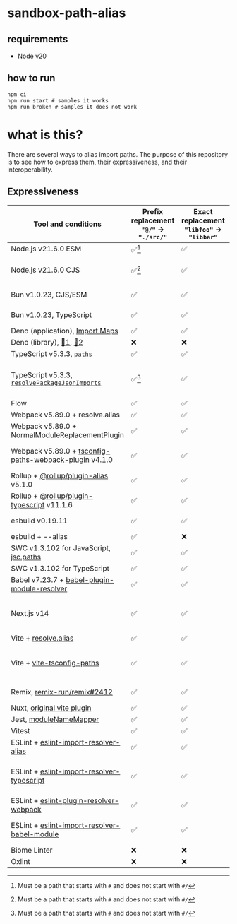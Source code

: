 # sandbox-path-alias

## requirements

- Node v20

## how to run

```
npm ci
npm run start # samples it works
npm run broken # samples it does not work
```

# what is this?

There are several ways to alias import paths. The purpose of this repository is to see how to express them, their expressiveness, and their interoperability.

## Expressiveness

| Tool and conditions                                                                                                                                                                         | Prefix replacement `"@/"` -> `"./src/"` | Exact replacement `"libfoo"` -> `"libbar"` | Capture(single⚠️、multiple✅) | RegExp | note                                                                                                                                                                                                                                                                                                                                                                |
| ------------------------------------------------------------------------------------------------------------------------------------------------------------------------------------------- | --------------------------------------- | ------------------------------------------ | ----------------------------- | ------ | ------------------------------------------------------------------------------------------------------------------------------------------------------------------------------------------------------------------------------------------------------------------------------------------------------------------------------------------------------------------- |
| Node.js v21.6.0 ESM                                                                                                                                                                         | ✅[^Node]                               | ✅                                         | ⚠️                            | ❌     | -                                                                                                                                                                                                                                                                                                                                                                   |
| Node.js v21.6.0 CJS                                                                                                                                                                         | ✅[^Node]                               | ✅                                         | ⚠️                            | ❌     | Extension guessing does not work                                                                                                                                                                                                                                                                                                                                    |
| Bun v1.0.23, CJS/ESM                                                                                                                                                                        | ✅                                      | ✅                                         | ⚠️                            | ❌     | Node.js (imports field)                                                                                                                                                                                                                                                                                                                                             |
| Bun v1.0.23, TypeScript                                                                                                                                                                     | ✅                                      | ✅                                         | ⚠️                            | ❌     | parse jsconfig, tsconfig [:link:](https://github.com/oven-sh/bun/blob/ff965af0675561c94a6add7cf8227d9a532f49b6/src/resolver/tsconfig_json.zig#L225)                                                                                                                                                                                                                 |
| Deno (application), [Import Maps](https://docs.deno.com/runtime/manual/basics/import_maps)                                                                                                  | ✅                                      | ✅                                         | ❌                            | ❌     | -                                                                                                                                                                                                                                                                                                                                                                   |
| Deno (library), [:link:1](https://docs.deno.com/runtime/manual/basics/import_maps#import-maps-are-for-applications), [:link:2](https://docs.deno.com/runtime/tutorials/manage_dependencies) | ❌                                      | ❌                                         | ❌                            | ❌     | -                                                                                                                                                                                                                                                                                                                                                                   |
| TypeScript v5.3.3, [`paths`](https://www.typescriptlang.org/tsconfig#paths)                                                                                                                 | ✅                                      | ✅                                         | ⚠️                            | ❌     | -                                                                                                                                                                                                                                                                                                                                                                   |
| TypeScript v5.3.3, [`resolvePackageJsonImports`](https://www.typescriptlang.org/tsconfig#resolvePackageJsonImports)                                                                         | ✅[^Node]                               | ✅                                         | ⚠️                            | ❌     | Node.js (imports field), auto-import is [coming soon](https://github.com/microsoft/TypeScript/pull/55015)                                                                                                                                                                                                                                                           |
| Flow                                                                                                                                                                                        | ✅                                      | ✅                                         | ✅                            | ✅     | -                                                                                                                                                                                                                                                                                                                                                                   |
| Webpack v5.89.0 + resolve.alias                                                                                                                                                             | ✅                                      | ✅                                         | ❌                            | ❌     | -                                                                                                                                                                                                                                                                                                                                                                   |
| Webpack v5.89.0 + NormalModuleReplacementPlugin                                                                                                                                             | ✅                                      | ✅                                         | ✅                            | ✅     | -                                                                                                                                                                                                                                                                                                                                                                   |
| Webpack v5.89.0 + [tsconfig-paths-webpack-plugin](https://www.npmjs.com/package/tsconfig-paths-webpack-plugin) v4.1.0                                                                       | ✅                                      | ✅                                         | ⚠️                            | ❌     | parse tsconfig via [tsconfig-paths](https://www.npmjs.com/package/tsconfig-paths)                                                                                                                                                                                                                                                                                   |
| Rollup + [@rollup/plugin-alias](https://www.npmjs.com/package/@rollup/plugin-alias) v5.1.0                                                                                                  | ✅                                      | ✅                                         | ✅                            | ✅     | -                                                                                                                                                                                                                                                                                                                                                                   |
| Rollup + [@rollup/plugin-typescript](https://www.npmjs.com/package/@rollup/plugin-typescript) v11.1.6                                                                                       | ✅                                      | ✅                                         | ⚠️                            | ❌     | tsconfig via typescript                                                                                                                                                                                                                                                                                                                                             |
| esbuild v0.19.11                                                                                                                                                                            | ✅                                      | ✅                                         | ⚠️                            | ❌     | parse jsconfig, tsconfig [:link:](https://github.com/evanw/esbuild/blob/a652e730ff07b9081470ef6965f3d54daa7b2aab/internal/resolver/resolver.go#L2018)                                                                                                                                                                                                               |
| esbuild + --alias                                                                                                                                                                           | ✅                                      | ❌                                         | ❌                            | ❌     | -                                                                                                                                                                                                                                                                                                                                                                   |
| SWC v1.3.102 for JavaScript, [jsc.paths](https://swc.rs/docs/configuration/compilation#jscpaths)                                                                                            | ✅                                      | ✅                                         | ⚠️                            | ❌     | -                                                                                                                                                                                                                                                                                                                                                                   |
| SWC v1.3.102 for TypeScript                                                                                                                                                                 | ✅                                      | ✅                                         | ⚠️                            | ❌     | parse tsconfig [:link:](https://github.com/swc-project/swc/blob/c7236cf07737655c54559cc7889a26018eb1c02a/crates/swc_ecma_loader/src/resolvers/tsc.rs#L32)                                                                                                                                                                                                           |
| Babel v7.23.7 + [babel-plugin-module-resolver](https://www.npmjs.com/package/babel-plugin-module-resolver)                                                                                  | ✅                                      | ✅                                         | ✅                            | ✅     | -                                                                                                                                                                                                                                                                                                                                                                   |
| Next.js v14                                                                                                                                                                                 | ✅                                      | ✅                                         | ⚠️                            | ❌     | parse tsconfig,jsconfig [:link:webpack](https://github.com/vercel/next.js/blob/2096dfa687be61953fe7ccc6b54deea313a517d9/packages/next/src/build/webpack/plugins/jsconfig-paths-plugin.ts#L165-L170), or [:link:turbopack](https://github.com/vercel/turbo/blob/734c764c61da9d6493f0d6616d10ec58702eafd1/crates/turbopack-ecmascript/src/typescript/resolve.rs#L260) |
| Vite + [resolve.alias](https://vitejs.dev/config/shared-options#resolve-alias)                                                                                                              | ✅                                      | ✅                                         | ❌                            | ❌     | -                                                                                                                                                                                                                                                                                                                                                                   |
| Vite + [vite-tsconfig-paths](https://www.npmjs.com/package/vite-tsconfig-paths)                                                                                                             | ✅                                      | ✅                                         | ⚠️                            | ❌     | parse jsconfig, tsconfig via [tsconfck](https://www.npmjs.com/package/tsconfck) and resolve itself [:link:](https://github.com/aleclarson/vite-tsconfig-paths/blob/ca4e2aa7f3be36facbce0305cc145f9d5f9693d1/src/mappings.ts#L8)                                                                                                                                     |
| Remix, [remix-run/remix#2412](https://github.com/remix-run/remix/pull/2412)                                                                                                                 | ✅                                      | ✅                                         | ⚠️                            | ❌     | parse tsconfig via esbuild? [:link:](https://remix.run/docs/en/main/discussion/introduction#compiler)                                                                                                                                                                                                                                                               |
| Nuxt, [original vite plugin](https://github.com/nuxt/nuxt/blob/28b58c9145796b93de41455a57d4af75cbffaabe/packages/nuxt/src/core/plugins/layer-aliasing.ts#L19)                               | ✅                                      | ✅                                         | ❌                            | ❌     |                                                                                                                                                                                                                                                                                                                                                                     |
| Jest, [moduleNameMapper](https://jestjs.io/docs/configuration#modulenamemapper-objectstring-string--arraystring)                                                                            | ✅                                      | ✅                                         | ✅                            | ✅     | -                                                                                                                                                                                                                                                                                                                                                                   |
| Vitest                                                                                                                                                                                      | ✅                                      | ✅                                         | ❌                            | ❌     | see Vite                                                                                                                                                                                                                                                                                                                                                            |
| ESLint + [eslint-import-resolver-alias](https://www.npmjs.com/packages/eslint-import-resolver-alias)                                                                                        | ✅                                      | ✅                                         | ❌                            | ❌     | -                                                                                                                                                                                                                                                                                                                                                                   |
| ESLint + [eslint-import-resolver-typescript](https://www.npmjs.com/package/eslint-import-resolver-typescript)                                                                               | ✅                                      | ✅                                         | ⚠️                            | ❌     | parse jsconfig, tsconfig and resolve via [get-tsconfig](https://www.npmjs.com/package/get-tsconfig)                                                                                                                                                                                                                                                                 |
| ESLint + [eslint-plugin-resolver-webpack](https://www.npmjs.com/package/eslint-plugin-resolver-webpack)                                                                                     | ✅                                      | ✅                                         | ⚠️                            | ❌     | webpack + resolve.alias                                                                                                                                                                                                                                                                                                                                             |
| ESLint + [eslint-import-resolver-babel-module](https://www.npmjs.com/package/eslint-import-resolver-babel-module)                                                                           | ✅                                      | ✅                                         | ⚠️                            | ❌     | babel-plugin-module-resolver                                                                                                                                                                                                                                                                                                                                        |
| Biome Linter                                                                                                                                                                                | ❌                                      | ❌                                         | ❌                            | ❌     | -                                                                                                                                                                                                                                                                                                                                                                   |
| Oxlint                                                                                                                                                                                      | ❌                                      | ❌                                         | ❌                            | ❌     | -                                                                                                                                                                                                                                                                                                                                                                   |

[^Node]: Must be a path that starts with `#` and does not start with `#/`
